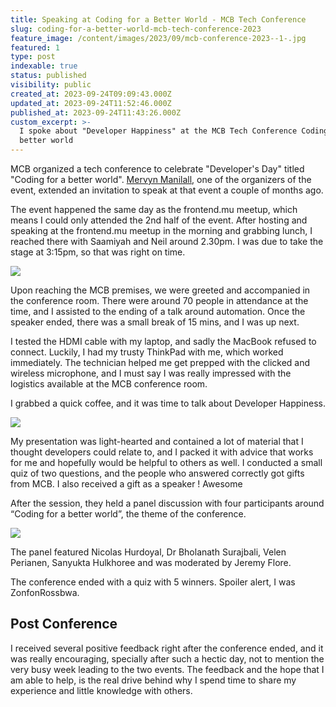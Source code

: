 ```yaml
---
title: Speaking at Coding for a Better World - MCB Tech Conference
slug: coding-for-a-better-world-mcb-tech-conference-2023
feature_image: /content/images/2023/09/mcb-conference-2023--1-.jpg
featured: 1
type: post
indexable: true
status: published
visibility: public
created_at: 2023-09-24T09:09:43.000Z
updated_at: 2023-09-24T11:52:46.000Z
published_at: 2023-09-24T11:43:26.000Z
custom_excerpt: >-
  I spoke about "Developer Happiness" at the MCB Tech Conference Coding for a
  better world
---
```


MCB organized a tech conference to celebrate "Developer's Day" titled "Coding for a better world". [Mervyn Manilall](https://www.linkedin.com/in/mervyn-manilall/), one of the organizers of the event, extended an invitation to speak at that event a couple of months ago.

The event happened the same day as the frontend.mu meetup, which means I could only attended the 2nd half of the event. After hosting and speaking at the frontend.mu meetup in the morning and grabbing lunch, I reached there with Saamiyah and Neil around 2.30pm. I was due to take the stage at 3:15pm, so that was right on time.

![](/content/images/2023/09/image.png)

Upon reaching the MCB premises, we were greeted and accompanied in the conference room. There were around 70 people in attendance at the time, and I assisted to the ending of a talk around automation. Once the speaker ended, there was a small break of 15 mins, and I was up next.

I tested the HDMI cable with my laptop, and sadly the MacBook refused to connect. Luckily, I had my trusty ThinkPad with me, which worked immediately. The technician helped me get prepped with the clicked and wireless microphone, and I must say I was really impressed with the logistics available at the MCB conference room.

I grabbed a quick coffee, and it was time to talk about Developer Happiness.

![](/content/images/2023/09/image-1.png)

My presentation was light-hearted and contained a lot of material that I thought developers could relate to, and I packed it with advice that works for me and hopefully would be helpful to others as well. I conducted a small quiz of two questions, and the people who answered correctly got gifts from MCB. I also received a gift as a speaker ! Awesome

After the session, they held a panel discussion with four participants around “Coding for a better world”, the theme of the conference.

![](/content/images/2023/09/image-2.png)

The panel featured Nicolas Hurdoyal, Dr Bholanath Surajbali, Velen Perianen, Sanyukta Hulkhoree and was moderated by Jeremy Flore.

The conference ended with a quiz with 5 winners. Spoiler alert, I was ZonfonRossbwa.

## Post Conference

I received several positive feedback right after the conference ended, and it was really encouraging, specially after such a hectic day, not to mention the very busy week leading to the two events. The feedback and the hope that I am able to help, is the real drive behind why I spend time to share my experience and little knowledge with others.
